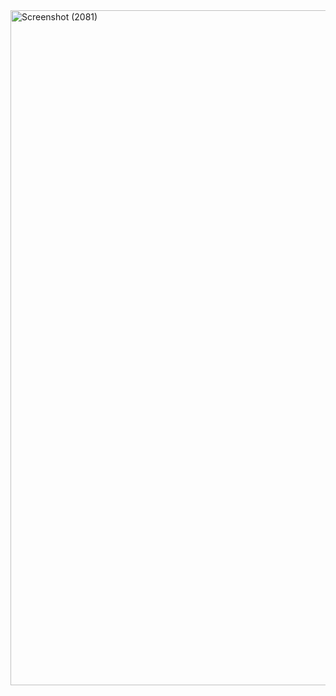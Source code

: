 <img width="1920" height="1080" alt="Screenshot (2081)" src="https://github.com/user-attachments/assets/d61e689b-6429-473e-955a-5eb47c4a4a92" />
